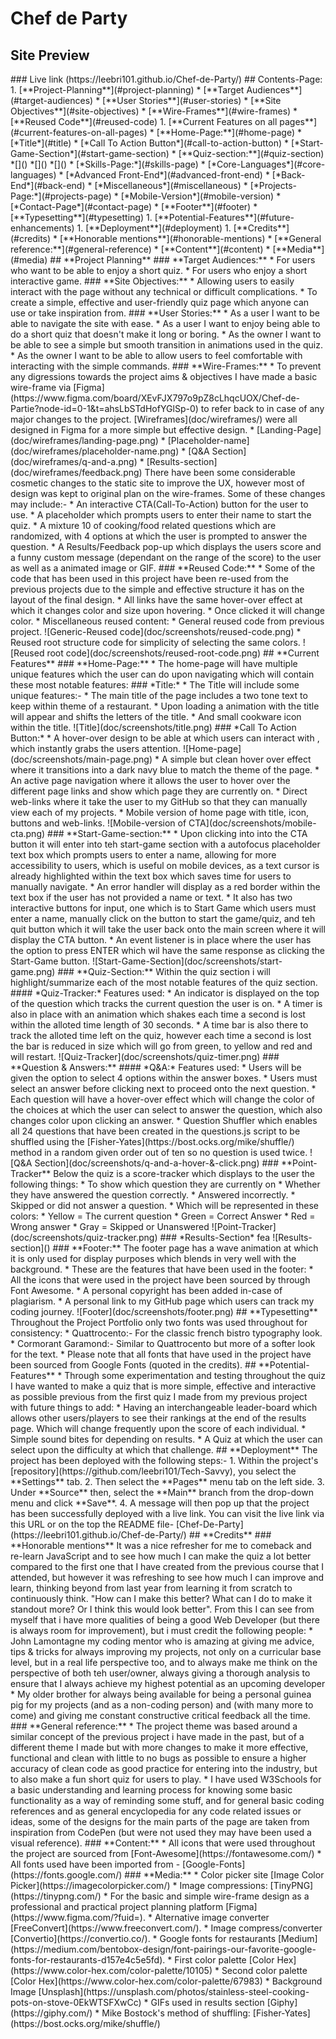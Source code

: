 # **Chef de Party**
## **Site Preview**
<!-->
### Live link
(https://leebri101.github.io/Chef-de-Party/)
## Contents-Page:
1. [**Project-Planning**](#project-planning)
    * [**Target Audiences**](#target-audiences)
    * [**User Stories**](#user-stories)
    * [**Site Objectives**](#site-objectives)
    * [**Wire-Frames**](#wire-frames)
    * [**Reused Code**](#reused-code)
1. [**Current Features on all pages**](#current-features-on-all-pages)
    * [**Home-Page:**](#home-page)
        * [*Title*](#title)
        * [*Call To Action Button*](#call-to-action-button)
        * [*Start-Game-Section*](#start-game-section)
    * [**Quiz-section:**](#quiz-section)
        *[]()
        *[]()
        *[]()
    * [*Skills-Page:*](#skills-page)
        * [*Core-Languages*](#core-languages)
        * [*Advanced Front-End*](#advanced-front-end)
        * [*Back-End*](#back-end)
        * [*Miscellaneous*](#miscellaneous)
    * [*Projects-Page:*](#projects-page)
        * [*Mobile-Version*](#mobile-version)
    * [*Contact-Page*](#contact-page)
    * [**Footer**](#footer)
    * [**Typesetting**](#typesetting)
1. [**Potential-Features**](#future-enhancements)
1. [**Deployment**](#deployment)
1. [**Credits**](#credits)
    * [**Honorable mentions**](#honorable-mentions)
    * [**General reference:**](#general-reference)
    * [**Content**](#content)
    * [**Media**](#media)

## **Project Planning**
### **Target Audiences:**
* For users who want to be able to enjoy a short quiz.
* For users who enjoy a short interactive game.

### **Site Objectives:**
* Allowing users to easily interact with the page without any technical or difficult complications. 
* To create a simple, effective and user-friendly quiz page which anyone can use or take inspiration from.

### **User Stories:**
* As a user I want to be able to navigate the site with ease.
* As a user I want to enjoy being able to do a short quiz that doesn't make it long or boring.
* As the owner I want to be able to see a simple but smooth transition in animations used in the quiz. 
* As the owner I want to be able to allow users to feel comfortable with interacting with the simple commands. 

### **Wire-Frames:**
* To prevent any digressions towards the project aims & objectives I have made a basic wire-frame via [Figma](https://www.figma.com/board/XEvFJX797o9pZ8cLhqcUOX/Chef-de-Partie?node-id=0-1&t=ahsLbSTdHofYGlSp-0) to refer back to in case of any major changes to the project. 

[Wireframes](doc/wireframes/) were all designed in Figma for a more simple but effective design. 
* [Landing-Page](doc/wireframes/landing-page.png)
* [Placeholder-name](doc/wireframes/placeholder-name.png)
* [Q&A Section](doc/wireframes/q-and-a.png)
* [Results-section](doc/wireframes/feedback.png)

There have been some considerable cosmetic changes to the static site to improve the UX, however most of design was kept to original plan on the wire-frames. Some of these changes may include:-
* An interactive CTA(Call-To-Action) button for the user to use.
* A placeholder which prompts users to enter their name to start the quiz.
* A mixture 10 of cooking/food related questions which are randomized, with 4 options at which the user is prompted to answer the question.
* A Results/Feedback pop-up which displays the users score and a funny custom message (dependant on the range of the score) to the user as well as a animated image or GIF. 

### **Reused Code:**
* Some of the code that has been used in this project have been re-used from the previous projects due to the simple and effective structure it has on the layout of the final design.
    * All links have the same hover-over effect at which it changes color and size upon hovering.
    * Once clicked it will change color. 
        * Miscellaneous reused content:
        * General reused code from previous project.
        ![Generic-Reused code](doc/screenshots/reused-code.png)
        * Reused root structure code for simplicity of selecting the same colors.
        ![Reused root code](doc/screenshots/reused-root-code.png)

## **Current Features**
###  **Home-Page:**
* The home-page will have multiple unique features which the user can do upon navigating which will contain these most notable features:

### *Title:*
* The Title will include some unique features:-
    * The main title of the page includes a two tone text to keep within theme of a restaurant.
    * Upon loading a animation with the title will appear and shifts the letters of the title.
    * And small cookware icon within the title.

![Title](doc/screenshots/title.png)

### *Call To Action Button:*
* A hover-over design to be able at which users can interact with , which instantly grabs the users attention.
![Home-page](doc/screenshots/main-page.png) 
    * A simple but clean hover over effect where it transitions into a dark navy blue to match the theme of the page.
    * An active page navigation where it allows the user to hover over the different page links and show which page they are currently on.  
    * Direct web-links where it take the user to my GitHub so that they can manually view each of my projects. 
    
    
* Mobile version of home page with title, icon, buttons and web-links.
![Mobile-version of CTA](doc/screenshots/mobile-cta.png)

### **Start-Game-section:**
* Upon clicking into into the CTA button it will enter into teh start-game section with a autofocus placeholder text box which prompts users to enter a name, allowing for more accessibility to users, which is useful on mobile devices, as a text cursor is already highlighted within the text box which saves time for users to manually navigate.  

    * An error handler will display as a red border within the text box if the user has not provided a name or text. 

* It also has two interactive buttons for input, one which is to Start Game which users must enter a name, manually click on the button to start the game/quiz, and teh quit button which it will take the user back onto the main screen where it will display the CTA button.
    * An event listener is in place where the user has the option to press ENTER which wil have the same response as clicking the Start-Game button.

![Start-Game-Section](doc/screenshots/start-game.png)


### **Quiz-Section:**
Within the quiz section i will highlight/summarize each of the most notable features of the quiz section. 
#### *Quiz-Tracker:*
Features used:
* An indicator is displayed on the top of the question which tracks the current question the user is on.
* A timer is also in place with an animation which shakes each time a second is lost within the alloted time length of 30 seconds.
* A time bar is also there to track the alloted time left on the quiz, however each time a second is lost the bar is reduced in size which will go from green, to yellow and red and will restart.
![Quiz-Tracker](doc/screenshots/quiz-timer.png)

### **Question & Answers:**
#### *Q&A:*
Features used:
* Users will be given the option to select 4 options within the answer boxes. 
* Users must select an answer before clicking next to proceed onto the next question.
* Each question will have a hover-over effect which will change the color of the choices at which the user can select to answer the question, which also changes color upon clicking an answer. 
* Question Shuffler which enables all 24 questions that have been created in the questions.js script to be shuffled using the [Fisher-Yates](https://bost.ocks.org/mike/shuffle/) method in a random given order out of ten so no question is used twice.

![Q&A Section](doc/screenshots/q-and-a-hover-&-click.png)

### **Point-Tracker**
Below the quiz is a score-tracker which displays to the user the following things:
* To show which question they are currently on
* Whether they have answered the question correctly.
* Answered incorrectly.
* Skipped or did not answer a question.
    * Which will be represented in these colors:
        * Yellow = The current question
        * Green = Correct Answer
        * Red = Wrong answer
        * Gray = Skipped or Unanswered

![Point-Tracker](doc/screenshots/quiz-tracker.png)

### *Results-Section*
fea

![Results-section]()


### **Footer:**
The footer page has a wave animation at which it is only used for display purposes which blends in very well with the background. 
* These are the features that have been used in the footer:
    * All the icons that were used in the project have been sourced by through Font Awesome. 
    * A personal copyright has been added in-case of plagiarism.
    * A personal link to my GitHub page which users can track my coding journey.

    ![Footer](doc/screenshots/footer.png)

## **Typesetting**
 Throughout the Project Portfolio only two fonts was used throughout for consistency:
  * Quattrocento:- For the classic french bistro typography look. 

  * Cormorant Garamond:- Similar to Quattrocento but more of a softer look for the text. 

* Please note that all fonts that have used in the project have been sourced from Google Fonts (quoted in the credits).

## **Potential-Features**
*  Through some experimentation and testing throughout the quiz I have wanted to make a quiz that is more simple, effective and interactive as possible previous from the first quiz I made from my previous project with future things to add:
    * Having an interchangeable leader-board which allows other users/players to see their rankings at the end of the results page. Which will change frequently upon the score of each individual.
    * Simple sound bites for depending on results.
    * A Quiz at which the user can select upon the difficulty at which that challenge. 

## **Deployment**
The project has been deployed with the following steps:-

1. Within the project's [repository](https://github.com/leebri101/Tech-Savvy), you select the **Settings** tab.
2. Then select the **Pages** menu tab on the left side.
3. Under **Source** then, select the **Main** branch from the drop-down menu and click **Save**.
4. A message will then pop up that the project has been successfully deployed with a live link.

You can visit the live link via this URL or on the top the README file- [Chef-De-Party](https://leebri101.github.io/Chef-de-Party/)


## **Credits**
### **Honorable mentions**
It was a nice refresher for me to comeback and re-learn JavaScript and to see how much I can make the quiz a lot better compared to the first one that I have created from the previous course that I attended, but however it was refreshing to see how much I can improve and learn, thinking beyond from last year from learning it from scratch to continuously think. "How can I make this better? What can I do to make it standout more? Or I think this would look better". From this I can see from myself that i have more qualities of being a good Web Developer (but there is  always room for improvement), but i must credit the following people:
 * John Lamontagne my coding mentor who is amazing at giving me advice, tips & tricks for always improving my projects, not only on a curricular base level, but in a real life perspective too, and to always make me think on the perspective of both teh user/owner, always giving a thorough analysis to ensure that I always achieve my highest potential as an upcoming developer 

* My older brother for always being available for being a personal guinea pig for my projects (and as a non-coding person) and (with many more to come) and giving me constant constructive critical feedback all the time.

### **General reference:**
* The project theme was based around a similar concept of the previous project i have made in the past, but of a different theme I made but with more changes to make it more effective, functional and clean with little to no bugs as possible to ensure a higher accuracy of clean code as good practice for entering into the industry, but to also make a fun short quiz for users to play. 

* I have used W3Schools for a basic understanding and learning process for knowing some basic functionality as a way of reminding some stuff, and for general basic coding references and as general encyclopedia for any code related issues or ideas, some of the designs for the main parts of the page are taken from inspiration from CodePen (but were not used they may have been used a visual reference).

### **Content:**
* All icons that were used throughout the project are sourced from [Font-Awesome](https://fontawesome.com/)
* All fonts used have been imported from - [Google-Fonts](https://fonts.google.com/)

### **Media:**
* Color picker site [Image Color Picker](https://imagecolorpicker.com/)
* Image compressions: [TinyPNG](https://tinypng.com/) 
* For the basic and simple wire-frame design as a professional and practical project planning platform [Figma](https://www.figma.com/?fuid=).
* Alternative image converter [FreeConvert](https://www.freeconvert.com/).
* Image compress/converter [Convertio](https://convertio.co/). 
* Google fonts for restaurants [Medium](https://medium.com/bentobox-design/font-pairings-our-favorite-google-fonts-for-restaurants-d157e4c5e5fd).
* First color palette [Color Hex](https://www.color-hex.com/color-palette/10105)
* Second color palette [Color Hex](https://www.color-hex.com/color-palette/67983)
* Background 
Image [Unsplash](https://unsplash.com/photos/stainless-steel-cooking-pots-on-stove-0EkWTSFXwCc)
* GIFs used in results section [Giphy](https://giphy.com/)
* Mike Bostock's method of shuffling: [Fisher-Yates](https://bost.ocks.org/mike/shuffle/)
